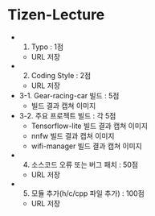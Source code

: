 # Tizen-Lecture

* 1. Typo : 1점
  * URL 저장
* 2. Coding Style : 2점
  * URL 저장
* 3-1. Gear-racing-car 빌드 : 5점
  * 빌드 결과 캡쳐 이미지
* 3-2. 주요 프로젝트 빌드 : 각 5점
  * Tensorflow-lite 빌드 결과 캡쳐 이미지
  * nnfw 빌드 결과 캡쳐 이미지
  * wifi-manager 빌드 결과 캡쳐 이미지
* 4. 소스코드 오류 또는 버그 패치 : 50점
  * URL 저장
* 5. 모듈 추가(h/c/cpp 파일 추가) : 100점
  * URL 저장
